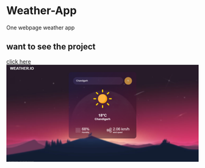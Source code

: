 # Weather-App
One webpage weather app 

## want to see the project
[click here](https://my-weatherappli.netlify.app/)
![Main Page Screen Shot](https://github.com/Prabj0t/Weather-App/blob/main/Screenshot%202023-12-28%20143200.png)
